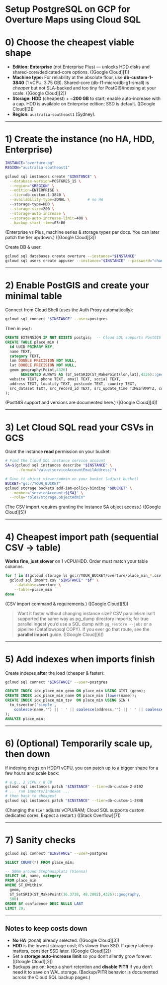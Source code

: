 # Setup PostgreSQL on GCP for Overture Maps using Cloud SQL

# 0) Choose the cheapest viable shape

* **Edition:** **Enterprise** (not Enterprise Plus) — unlocks HDD disks and shared-core/dedicated-core options. ([Google Cloud][1])
* **Machine type:** For reliability at the absolute floor, use **db-custom-1-3840** (1 vCPU, 3.75 GB). Shared-core (db-f1-micro/db-g1-small) is *cheaper* but not SLA-backed and too tiny for PostGIS/indexing at your scale. ([Google Cloud][2])
* **Storage:** **HDD** (cheapest) + \~**200 GB** to start; enable auto-increase with a cap. HDD is available on Enterprise edition; SSD is default. ([Google Cloud][2])
* **Region:** `australia-southeast1` (Sydney).

---

# 1) Create the instance (no HA, HDD, Enterprise)

```bash
INSTANCE="overture-pg"
REGION="australia-southeast1"

gcloud sql instances create "$INSTANCE" \
  --database-version=POSTGRES_15 \
  --region="$REGION" \
  --edition=ENTERPRISE \
  --tier=db-custom-1-3840 \
  --availability-type=ZONAL \        # no HA
  --storage-type=HDD \
  --storage-size=200 \
  --storage-auto-increase \
  --storage-auto-increase-limit=400 \
  --backup-start-time=03:00
```

(Enterprise vs Plus, machine series & storage types per docs. You can later patch the tier up/down.) ([Google Cloud][3])

Create DB & user:

```bash
gcloud sql databases create overture --instance="$INSTANCE"
gcloud sql users create appuser --instance="$INSTANCE" --password="change-me"
```

---

# 2) Enable PostGIS and create your minimal table

Connect from Cloud Shell (uses the Auth Proxy automatically):

```bash
gcloud sql connect "$INSTANCE" --user=postgres
```

Then in `psql`:

```sql
CREATE EXTENSION IF NOT EXISTS postgis;  -- Cloud SQL supports PostGIS
CREATE TABLE place_min (
  id UUID PRIMARY KEY,
  name TEXT,
  category TEXT,
  lon DOUBLE PRECISION NOT NULL,
  lat DOUBLE PRECISION NOT NULL,
  geom geography(Point,4326)
       GENERATED ALWAYS AS (ST_SetSRID(ST_MakePoint(lon,lat),4326)::geography) STORED,
  website TEXT, phone TEXT, email TEXT, social TEXT,
  address TEXT, locality TEXT, postcode TEXT, country TEXT,
  src_dataset TEXT, src_record_id TEXT, src_update_time TIMESTAMPTZ, confidence REAL
);
```

(PostGIS support and versions are documented here.) ([Google Cloud][4])

---

# 3) Let Cloud SQL read your CSVs in GCS

Grant the instance **read** permission on your bucket:

```bash
# Find the Cloud SQL instance service account
SA=$(gcloud sql instances describe "$INSTANCE" \
     --format="value(serviceAccountEmailAddress)")

# Give it object viewer/admin on your bucket (adjust bucket)
BUCKET="gs://YOUR_BUCKET"
gcloud storage buckets add-iam-policy-binding "$BUCKET" \
  --member="serviceAccount:${SA}" \
  --role="roles/storage.objectAdmin"
```

(The CSV import requires granting the instance SA object access.) ([Google Cloud][5])

---

# 4) Cheapest import path (sequential CSV → table)

**Works fine, just slower** on 1 vCPU/HDD. Order must match your table columns.

```bash
for f in $(gcloud storage ls gs://YOUR_BUCKET/overture/place_min_*.csv); do
  gcloud sql import csv "$INSTANCE" "$f" \
    --database=overture \
    --table=place_min
done
```

(CSV import command & requirements.) ([Google Cloud][5])

> Want it faster without changing instance size? CSV parallelism isn’t supported the same way as pg\_dump directory imports; for true parallel ingest you’d use a SQL dump with `pg_restore --jobs` or a pipeline (Dataflow/psql COPY). If you ever go that route, see the **parallel import** guide. ([Google Cloud][6])

---

# 5) Add indexes when imports finish

Create indexes **after** the load (cheaper & faster):

```bash
gcloud sql connect "$INSTANCE" --user=postgres
```

```sql
CREATE INDEX idx_place_min_geom ON place_min USING GIST (geom);
CREATE INDEX idx_place_min_name ON place_min (lower(name));
CREATE INDEX idx_place_min_tsv  ON place_min USING GIN (
  to_tsvector('simple',
    coalesce(name,'') || ' ' || coalesce(address,'') || ' ' || coalesce(locality,''))
);
ANALYZE place_min;
```

---

# 6) (Optional) Temporarily scale up, then down

If indexing drags on HDD/1 vCPU, you can patch up to a bigger shape for a few hours and scale back:

```bash
# e.g., 2 vCPU / 8 GB
gcloud sql instances patch "$INSTANCE" --tier=db-custom-2-8192
# ... run imports/indexes ...
# then back to cheapest
gcloud sql instances patch "$INSTANCE" --tier=db-custom-1-3840
```

(Changing the `tier` adjusts vCPU/RAM; Cloud SQL supports custom dedicated cores. Expect a restart.) ([Stack Overflow][7])

---

# 7) Sanity checks

```bash
gcloud sql connect "$INSTANCE" --user=postgres
```

```sql
SELECT COUNT(*) FROM place_min;

-- 500m around Stephansplatz (Vienna)
SELECT id, name, category
FROM place_min
WHERE ST_DWithin(
  geom,
  ST_SetSRID(ST_MakePoint(16.3738, 48.2082),4326)::geography,
  500)
ORDER BY confidence DESC NULLS LAST
LIMIT 20;
```

---

## Notes to keep costs down

* **No HA** (zonal) already selected. ([Google Cloud][3])
* **HDD** is the lowest storage cost; it’s slower than SSD. If query latency matters, consider SSD later. ([Google Cloud][2])
* Set a **storage auto-increase limit** so you don’t silently grow forever. ([Google Cloud][2])
* Backups are on; keep a short retention and **disable PITR** if you don’t need it to save on WAL storage. (Backup/PITR behavior is documented across the Cloud SQL backup pages.)